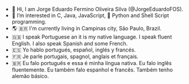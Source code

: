 - 👋 Hi, I am Jorge Eduardo Fermino Oliveira Silva (@JorgeEduardoFOS).
- 👀 I’m interested in C, Java, JavaScript, :snake: Python and Shell Script programming.
- 🌎 :brazil: I'm currently living in Campinas city, São Paulo, Brazil.
- 🇬🇧 I speak Portuguese an it is my native language. I speak fluent English. I also speak Spanish and some French.
- 🇪🇸 Yo hablo portugués, español, inglés y francés.
- 🇫🇷 Je parle portugais, spagnol, anglais et français.
- 🇧🇷 Eu falo português e essa é minha língua nativa. Eu falo inglês fluentemente. Eu também falo espanhol e francês. Também tenho alemão básico.
<!--,- 💞️ I’m looking to collaborate on ...
- 📫 How to reach me ... II-->

<!---
JorgeEduardoFOS/JorgeEduardoFOS is a ✨ special ✨ repository because its `README.md` (this file) appears on your GitHub profile.
You can click the Preview link to take a look at your changes.
--->
